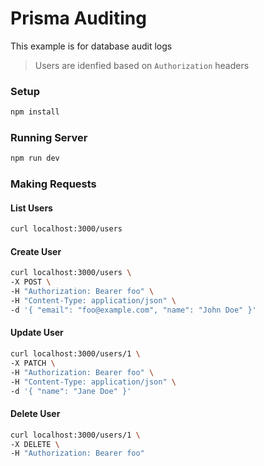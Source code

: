 # Prisma Auditing

This example is for database audit logs

> Users are idenfied based on `Authorization` headers

### Setup

```bash
npm install
```

### Running Server

```bash
npm run dev
```

### Making Requests

#### List Users

```bash
curl localhost:3000/users
```

#### Create User

```bash
curl localhost:3000/users \
-X POST \
-H "Authorization: Bearer foo" \
-H "Content-Type: application/json" \
-d '{ "email": "foo@example.com", "name": "John Doe" }'
```

#### Update User

```bash
curl localhost:3000/users/1 \
-X PATCH \
-H "Authorization: Bearer foo" \
-H "Content-Type: application/json" \
-d '{ "name": "Jane Doe" }'
```

#### Delete User

```bash
curl localhost:3000/users/1 \
-X DELETE \
-H "Authorization: Bearer foo"
```
